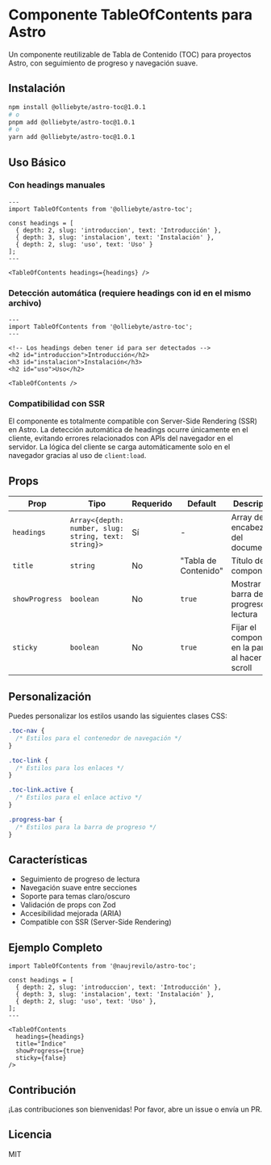 # Componente TableOfContents para Astro

Un componente reutilizable de Tabla de Contenido (TOC) para proyectos Astro, con seguimiento de progreso y navegación suave.

## Instalación

```bash
npm install @olliebyte/astro-toc@1.0.1
# o
pnpm add @olliebyte/astro-toc@1.0.1
# o
yarn add @olliebyte/astro-toc@1.0.1
```

## Uso Básico

### Con headings manuales
```astro
---
import TableOfContents from '@olliebyte/astro-toc';

const headings = [
  { depth: 2, slug: 'introduccion', text: 'Introducción' },
  { depth: 3, slug: 'instalacion', text: 'Instalación' },
  { depth: 2, slug: 'uso', text: 'Uso' }
];
---

<TableOfContents headings={headings} />
```

### Detección automática (requiere headings con id en el mismo archivo)
```astro
---
import TableOfContents from '@olliebyte/astro-toc';
---

<!-- Los headings deben tener id para ser detectados -->
<h2 id="introduccion">Introducción</h2>
<h3 id="instalacion">Instalación</h3>
<h2 id="uso">Uso</h2>

<TableOfContents />
```

### Compatibilidad con SSR
El componente es totalmente compatible con Server-Side Rendering (SSR) en Astro. La detección automática de headings ocurre únicamente en el cliente, evitando errores relacionados con APIs del navegador en el servidor. La lógica del cliente se carga automáticamente solo en el navegador gracias al uso de `client:load`.

## Props

| Prop | Tipo | Requerido | Default | Descripción |
|------|------|-----------|---------|-------------|
| `headings` | `Array<{depth: number, slug: string, text: string}>` | Sí | - | Array de encabezados del documento |
| `title` | `string` | No | "Tabla de Contenido" | Título del componente |
| `showProgress` | `boolean` | No | `true` | Mostrar barra de progreso de lectura |
| `sticky` | `boolean` | No | `true` | Fijar el componente en la pantalla al hacer scroll |

## Personalización

Puedes personalizar los estilos usando las siguientes clases CSS:

```css
.toc-nav {
  /* Estilos para el contenedor de navegación */
}

.toc-link {
  /* Estilos para los enlaces */
}

.toc-link.active {
  /* Estilos para el enlace activo */
}

.progress-bar {
  /* Estilos para la barra de progreso */
}
```

## Características

- Seguimiento de progreso de lectura
- Navegación suave entre secciones
- Soporte para temas claro/oscuro
- Validación de props con Zod
- Accesibilidad mejorada (ARIA)
- Compatible con SSR (Server-Side Rendering)

## Ejemplo Completo

```astro
import TableOfContents from '@naujrevilo/astro-toc';

const headings = [
  { depth: 2, slug: 'introduccion', text: 'Introducción' },
  { depth: 3, slug: 'instalacion', text: 'Instalación' },
  { depth: 2, slug: 'uso', text: 'Uso' },
];
---

<TableOfContents 
  headings={headings}
  title="Índice"
  showProgress={true}
  sticky={false}
/>
```

## Contribución

¡Las contribuciones son bienvenidas! Por favor, abre un issue o envía un PR.

## Licencia

MIT